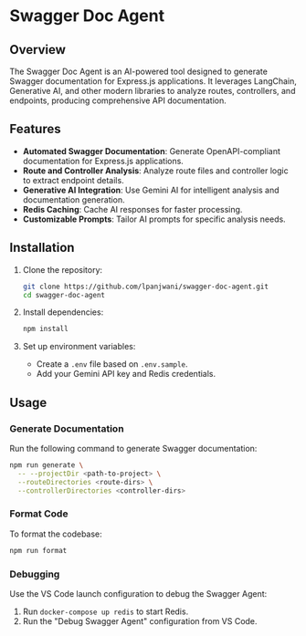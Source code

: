 # Swagger Doc Agent

## Overview

The Swagger Doc Agent is an AI-powered tool designed to generate Swagger documentation for Express.js applications. It leverages LangChain, Generative AI, and other modern libraries to analyze routes, controllers, and endpoints, producing comprehensive API documentation.

## Features

- **Automated Swagger Documentation**: Generate OpenAPI-compliant documentation for Express.js applications.
- **Route and Controller Analysis**: Analyze route files and controller logic to extract endpoint details.
- **Generative AI Integration**: Use Gemini AI for intelligent analysis and documentation generation.
- **Redis Caching**: Cache AI responses for faster processing.
- **Customizable Prompts**: Tailor AI prompts for specific analysis needs.

## Installation

1. Clone the repository:

   ```bash
   git clone https://github.com/lpanjwani/swagger-doc-agent.git
   cd swagger-doc-agent
   ```

2. Install dependencies:

   ```bash
   npm install
   ```

3. Set up environment variables:
   - Create a `.env` file based on `.env.sample`.
   - Add your Gemini API key and Redis credentials.

## Usage

### Generate Documentation

Run the following command to generate Swagger documentation:

```bash
npm run generate \
  -- --projectDir <path-to-project> \
  --routeDirectories <route-dirs> \
  --controllerDirectories <controller-dirs>
```

### Format Code

To format the codebase:

```bash
npm run format
```

### Debugging

Use the VS Code launch configuration to debug the Swagger Agent:

1. Run `docker-compose up redis` to start Redis.
2. Run the "Debug Swagger Agent" configuration from VS Code.
